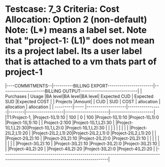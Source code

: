 Testcase: 7_3
Criteria: Cost Allocation: Option 2 (non-default)
Note: (L*) means a label set. Note that "project-1: (L1)" does not mean its a project label.
Its a user label that is attached to a vm thats part of project-1
========


|----COMMITMENTS--|----------BILLING EXPORT-----------------------|----------------------BILLING OUTPUT-----------------------------|
|     Purchases   |     Usage          |BA level|BA level|BA level| Expected CUD      |  Expected SUD        |Expected COST         |
| Projects |Amount|                    |  CUD   |  SUD   | COST   |  allocation       |   allocation         | allocation           |
| ---------|----- |--------------------|-----------------|--------|-------------------|----------------------|----------------------|
|T1:Project-1,    |Project-1(L1):10    |   100  |  0    |  100    |Project-1(L1):10   |Project-1(L1):0       |Project-1(L1):10      |
|   Project-2:100 |Project-1(L1,L2):30 |                          |Project-1(L1,L2):30|Project-1(L1,L2):0    |Project-1(L1,L2):30   |
|                 |                    |                          |                   |                      |                      |
|                 |Project-2(L2,L1):20 |                          |Project-2(L2,L1):20|Project-2(L2,L1):0    |Project-2(L2,L1):20   |
|                 |Project-2(L2):10    |                          |Project-2(L2):10   |Project-2(L2):0       |Project-2(L2):10      |
|                 |                    |                          |                   |                      |                      |
|                 |Project-3(L2):10    |                          |Project-3(L2):10   |Project-3(L2):0      |Project-3(L2):10       |
|                 |Project-4(L2):20    |                          |Project-4(L2):20   |Project-3(L2):0      |Project-4(L2):20       |
|-----------------------------------------------------------------------------------------------------------------------------------|

